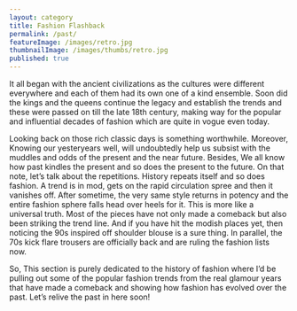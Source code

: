 ```yaml
---
layout: category
title: Fashion Flashback
permalink: /past/
featureImage: /images/retro.jpg
thumbnailImage: /images/thumbs/retro.jpg
published: true
---
```


It all began with the ancient civilizations as the cultures were different everywhere and each of them had its own one of a kind ensemble. Soon did the kings and the queens continue the legacy and establish the trends and these were passed on till the late 18th century, making way for the popular and influential decades of fashion which are quite in vogue even today. 

Looking back on those rich classic days is something worthwhile. Moreover, Knowing our yesteryears well, will undoubtedly help us subsist with the muddles and odds of the present and the near future. Besides, We all know how past kindles the present and so does the present to the future. On that note, let’s talk about the repetitions. History repeats itself and so does fashion. A trend is in mod, gets on the rapid circulation spree and then it vanishes off. After sometime, the very same style returns in potency and the entire fashion sphere falls head over heels for it. This is more like a universal truth. Most of the pieces have not only made a comeback but also been striking the trend line. And if you have hit the modish places yet, then noticing the 90s inspired off shoulder blouse is a sure thing. In parallel, the 70s kick flare trousers are officially back and are ruling the fashion lists now.

So, This section is purely dedicated to the history of fashion where I’d be pulling out some of the popular fashion trends from the real glamour years that have made a comeback and showing how fashion has evolved over the past.
Let’s relive the past in here soon!

